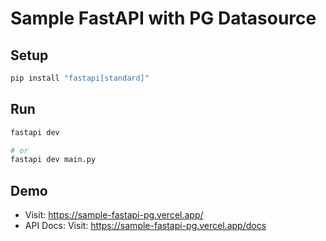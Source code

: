 # Sample FastAPI with PG Datasource

## Setup

```bash
pip install "fastapi[standard]"
```

## Run

```bash
fastapi dev

# or
fastapi dev main.py
```

## Demo
- Visit: https://sample-fastapi-pg.vercel.app/
- API Docs: Visit: https://sample-fastapi-pg.vercel.app/docs
